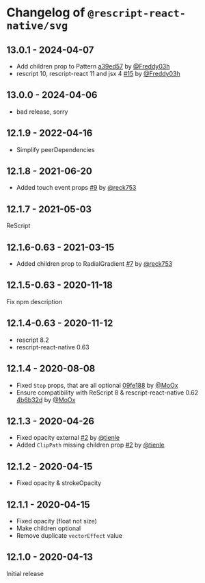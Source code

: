 # Changelog of `@rescript-react-native/svg`

## 13.0.1 - 2024-04-07

- Add children prop to Pattern [a39ed57](https://github.com/rescript-react-native/svg/commit/a39ed57) by [@Freddy03h](https://github.com/Freddy03h)
- rescript 10, rescript-react 11 and jsx 4 [#15](https://github.com/rescript-react-native/svg/pull/15) by [@Freddy03h](https://github.com/Freddy03h)

## 13.0.0 - 2024-04-06

- bad release, sorry

## 12.1.9 - 2022-04-16

- Simplify peerDependencies

## 12.1.8 - 2021-06-20

- Added touch event props [#9](https://github.com/rescript-react-native/svg/pull/9) by [@reck753](https://github.com/reck753)

## 12.1.7 - 2021-05-03

ReScript

## 12.1.6-0.63 - 2021-03-15

- Added children prop to RadialGradient [#7](https://github.com/rescript-react-native/svg/pull/7) by [@reck753](https://github.com/reck753)

## 12.1.5-0.63 - 2020-11-18

Fix npm description

## 12.1.4-0.63 - 2020-11-12

- rescript 8.2
- rescript-react-native 0.63

## 12.1.4 - 2020-08-08

- Fixed `Stop` props, that are all optional [09fe188](https://github.com/rescript-react-native/svg/commit/09fe188) by [@MoOx](https://github.com/MoOx)
- Ensure compatibility with ReScript 8 & rescript-react-native 0.62 [4b6b32d](https://github.com/rescript-react-native/svg/commit/4b6b32d) by [@MoOx](https://github.com/MoOx)

## 12.1.3 - 2020-04-26

- Fixed opacity external [#2](https://github.com/rescript-react-native/svg/pull/2) by [@tienle](https://github.com/tienle)
- Added `ClipPath` missing children prop [#2](https://github.com/rescript-react-native/svg/pull/2) by [@tienle](https://github.com/tienle)

## 12.1.2 - 2020-04-15

- Fixed opacity & strokeOpacity

## 12.1.1 - 2020-04-15

- Fixed opacity (float not size)
- Make children optional
- Remove duplicate `vectorEffect` value

## 12.1.0 - 2020-04-13

Initial release
